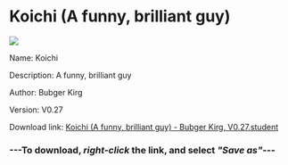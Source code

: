 # Koichi (A funny, brilliant guy)

<img src = "https://raw.githubusercontent.com/Arbiter1223/Koukou-Gurashi-Custom-Students/master/Students/Files/Koichi%20(A%20funny%2C%20brilliant%20guy).png">

Name: Koichi

Description: A funny, brilliant guy

Author: Bubger Kirg

Version: V0.27

Download link: <a href="https://raw.githubusercontent.com/Arbiter1223/Koukou-Gurashi-Custom-Students/master/Students/Files/Koichi%20(A%20funny%2C%20brilliant%20guy)%20-%20Bubger%20Kirg%2C%20V0.27.student">Koichi (A funny, brilliant guy) - Bubger Kirg, V0.27.student</a>

### ---**To download, _right-click_ the link, and select _"Save as"_**---


